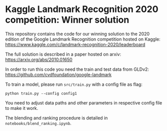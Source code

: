 # Kaggle Landmark Recognition 2020 competition: Winner solution

This repository contains the code for our winning solution to the 2020 edition of the Google Landmark Recognition competition hosted on Kaggle: https://www.kaggle.com/c/landmark-recognition-2020/leaderboard

The full solution is described in a paper hosted on arxiv: https://arxiv.org/abs/2010.01650

In order to run this code you need the train and test data from GLDv2: https://github.com/cvdfoundation/google-landmark

To train a model, please run ```src/train.py``` with a config file as flag:
```
python train.py --config config1
```

You need to adjust data paths and other parameters in respective config file to make it work.

The blending and ranking procedure is detailed in ```notebooks/blend_ranking.ipynb```.

